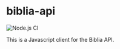 # biblia-api

![Node.js CI](https://github.com/amanda-mitchell/biblia-api/workflows/Node.js%20CI/badge.svg)

This is a Javascript client for the Biblia API.

